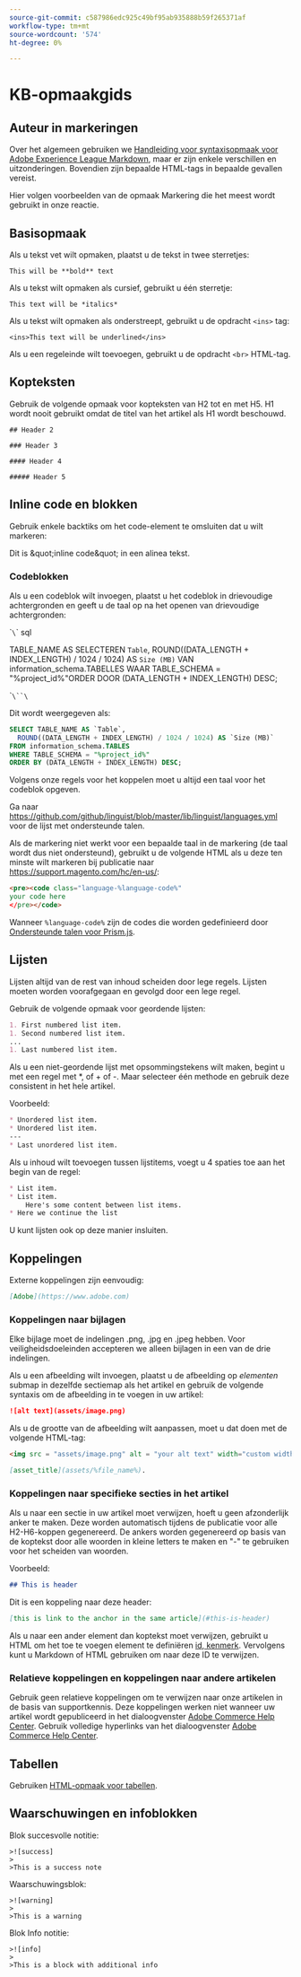 ```yaml
---
source-git-commit: c587986edc925c49bf95ab935888b59f265371af
workflow-type: tm+mt
source-wordcount: '574'
ht-degree: 0%

---
```

# KB-opmaakgids

## Auteur in markeringen

Over het algemeen gebruiken we [Handleiding voor syntaxisopmaak voor Adobe Experience League Markdown](https://experienceleague.adobe.com/docs/authoring-guide-exl/using/markdown/syntax-style-guide.html?lang=en), maar er zijn enkele verschillen en uitzonderingen. Bovendien zijn bepaalde HTML-tags in bepaalde gevallen vereist.

Hier volgen voorbeelden van de opmaak Markering die het meest wordt gebruikt in onze reactie.

## Basisopmaak

Als u tekst vet wilt opmaken, plaatst u de tekst in twee sterretjes:

`This will be **bold** text`

Als u tekst wilt opmaken als cursief, gebruikt u één sterretje:

`This text will be *italics*`

Als u tekst wilt opmaken als onderstreept, gebruikt u de opdracht `<ins>` tag:

`<ins>This text will be underlined</ins>`

Als u een regeleinde wilt toevoegen, gebruikt u de opdracht `<br>` HTML-tag.


## Kopteksten

Gebruik de volgende opmaak voor kopteksten van H2 tot en met H5. H1 wordt nooit gebruikt omdat de titel van het artikel als H1 wordt beschouwd.

`## Header 2 `

`### Header 3 `

`#### Header 4`

`##### Header 5`

## Inline code en blokken

Gebruik enkele backtiks om het code-element te omsluiten dat u wilt markeren:

Dit is \&quot;inline code\&quot; in een alinea tekst.

### Codeblokken

Als u een codeblok wilt invoegen, plaatst u het codeblok in drievoudige achtergronden en geeft u de taal op na het openen van drievoudige achtergronden:

\``\`\` sql

TABLE_NAME AS SELECTEREN `Table`, ROUND((DATA_LENGTH + INDEX_LENGTH) / 1024 / 1024) AS `Size (MB)`
VAN information_schema.TABELLES WAAR TABLE_SCHEMA = &quot;%project_id%&quot;ORDER DOOR (DATA_LENGTH + INDEX_LENGTH) DESC;

\``\``\`

Dit wordt weergegeven als:

```sql
SELECT TABLE_NAME AS `Table`,
  ROUND((DATA_LENGTH + INDEX_LENGTH) / 1024 / 1024) AS `Size (MB)`
FROM information_schema.TABLES
WHERE TABLE_SCHEMA = "%project_id%"
ORDER BY (DATA_LENGTH + INDEX_LENGTH) DESC;
```

Volgens onze regels voor het koppelen moet u altijd een taal voor het codeblok opgeven.

Ga naar https://github.com/github/linguist/blob/master/lib/linguist/languages.yml voor de lijst met ondersteunde talen.

Als de markering niet werkt voor een bepaalde taal in de markering (de taal wordt dus niet ondersteund), gebruikt u de volgende HTML als u deze ten minste wilt markeren bij publicatie naar https://support.magento.com/hc/en-us/:

```html
<pre><code class="language-%language-code%"
your code here
</pre></code>
```

Wanneer ``%language-code%`` zijn de codes die worden gedefinieerd door [Ondersteunde talen voor Prism.js](https://prismjs.com/#supported-languages).

## Lijsten

Lijsten altijd van de rest van inhoud scheiden door lege regels. Lijsten moeten worden voorafgegaan en gevolgd door een lege regel.

Gebruik de volgende opmaak voor geordende lijsten:

```markdown
1. First numbered list item.
1. Second numbered list item.
...
1. Last numbered list item.
```

Als u een niet-geordende lijst met opsommingstekens wilt maken, begint u met een regel met *, of + of -. Maar selecteer één methode en gebruik deze consistent in het hele artikel.

Voorbeeld:

```markdown
* Unordered list item.
* Unordered list item.
---
* Last unordered list item.
```

Als u inhoud wilt toevoegen tussen lijstitems, voegt u 4 spaties toe aan het begin van de regel:

```markdown
* List item.
* List item.
    Here's some content between list items.
* Here we continue the list
```

U kunt lijsten ook op deze manier insluiten.

## Koppelingen

Externe koppelingen zijn eenvoudig:

```markdown
[Adobe](https://www.adobe.com)
```

### Koppelingen naar bijlagen

Elke bijlage moet de indelingen .png, .jpg en .jpeg hebben. Voor veiligheidsdoeleinden accepteren we alleen bijlagen in een van de drie indelingen.

Als u een afbeelding wilt invoegen, plaatst u de afbeelding op *elementen* submap in dezelfde sectiemap als het artikel en gebruik de volgende syntaxis om de afbeelding in te voegen in uw artikel:

```markdown
![alt text](assets/image.png)
```

Als u de grootte van de afbeelding wilt aanpassen, moet u dat doen met de volgende HTML-tag:

```html
<img src = "assets/image.png" alt = "your alt text" width="custom width, ex: 250px">
```

```markdown
[asset_title](assets/%file_name%).
```

### Koppelingen naar specifieke secties in het artikel

Als u naar een sectie in uw artikel moet verwijzen, hoeft u geen afzonderlijk anker te maken. Deze worden automatisch tijdens de publicatie voor alle H2-H6-koppen gegenereerd. De ankers worden gegenereerd op basis van de koptekst door alle woorden in kleine letters te maken en &quot;-&quot; te gebruiken voor het scheiden van woorden.

Voorbeeld:

```markdown
## This is header
```

Dit is een koppeling naar deze header:

```markdown
[this is link to the anchor in the same article](#this-is-header)
```

Als u naar een ander element dan koptekst moet verwijzen, gebruikt u HTML om het toe te voegen element te definiëren [id, kenmerk](https://www.w3schools.com/html/html_id.asp). Vervolgens kunt u Markdown of HTML gebruiken om naar deze ID te verwijzen.

### Relatieve koppelingen en koppelingen naar andere artikelen

Gebruik geen relatieve koppelingen om te verwijzen naar onze artikelen in de basis van supportkennis. Deze koppelingen werken niet wanneer uw artikel wordt gepubliceerd in het dialoogvenster [Adobe Commerce Help Center](https://support.magento.com/hc/en-us).
Gebruik volledige hyperlinks van het dialoogvenster [Adobe Commerce Help Center](https://support.magento.com/hc/en-us).


## Tabellen

Gebruiken [HTML-opmaak voor tabellen](https://www.w3schools.com/html/html_tables.asp).


## Waarschuwingen en infoblokken

Blok succesvolle notitie:

```
>![success]
>
>This is a success note
```

Waarschuwingsblok:

```
>![warning]
>
>This is a warning
```

Blok Info notitie:

```
>![info]
>
>This is a block with additional info
```
